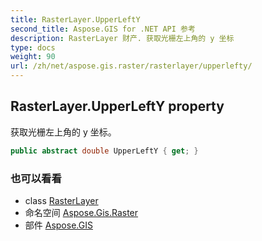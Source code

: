 ```yaml
---
title: RasterLayer.UpperLeftY
second_title: Aspose.GIS for .NET API 参考
description: RasterLayer 财产. 获取光栅左上角的 y 坐标
type: docs
weight: 90
url: /zh/net/aspose.gis.raster/rasterlayer/upperlefty/
---
```

## RasterLayer.UpperLeftY property

获取光栅左上角的 y 坐标。

```csharp
public abstract double UpperLeftY { get; }
```

### 也可以看看

* class [RasterLayer](../)
* 命名空间 [Aspose.Gis.Raster](../../rasterlayer/)
* 部件 [Aspose.GIS](../../../)


